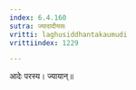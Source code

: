 ```yaml
---
index: 6.4.160
sutra: ज्यादादीयसः
vritti: laghusiddhantakaumudi
vrittiindex: 1229

---
```

आदेः परस्य। ज्यायान्॥